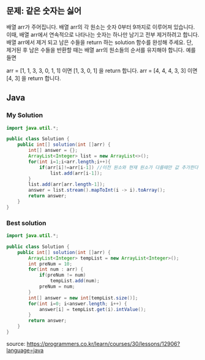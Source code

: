 ## 문제: 같은 숫자는 싫어 

배열 arr가 주어집니다. 배열 arr의 각 원소는 숫자 0부터 9까지로 이루어져 있습니다. 이때, 배열 arr에서 연속적으로 나타나는 숫자는 하나만 남기고 전부 제거하려고 합니다. 배열 arr에서 제거 되고 남은 수들을 return 하는 solution 함수를 완성해 주세요. 단, 제거된 후 남은 수들을 반환할 때는 배열 arr의 원소들의 순서를 유지해야 합니다.
예를들면

arr = [1, 1, 3, 3, 0, 1, 1] 이면 [1, 3, 0, 1] 을 return 합니다.
arr = [4, 4, 4, 3, 3] 이면 [4, 3] 을 return 합니다.

## Java

### My Solution 
```java
import java.util.*;

public class Solution {
	public int[] solution(int []arr) {
        int[] answer = {};
        ArrayList<Integer> list = new ArrayList<>();
        for(int i=1;i<arr.length;i++){
            if(arr[i]!=arr[i-1]) //이전 원소와 현재 원소가 다를때만 값 추가한다
                list.add(arr[i-1]);
        }
        list.add(arr[arr.length-1]);
        answer = list.stream().mapToInt(i -> i).toArray();
        return answer;
	}
}
```

### Best solution 
```java
import java.util.*;

public class Solution {
    public int[] solution(int []arr) {
        ArrayList<Integer> tempList = new ArrayList<Integer>();
        int preNum = 10;
        for(int num : arr) {
            if(preNum != num)
                tempList.add(num);
            preNum = num;
        }
        int[] answer = new int[tempList.size()];
        for(int i=0; i<answer.length; i++) {
            answer[i] = tempList.get(i).intValue();
        }
        return answer;
    }
}

```

<bold> source: https://programmers.co.kr/learn/courses/30/lessons/12906?language=java </bold>
